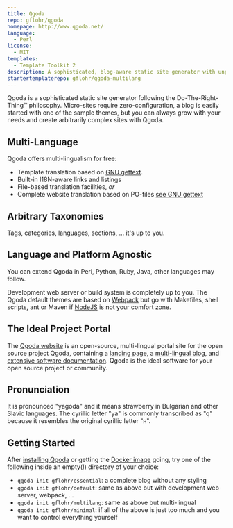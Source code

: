 ```yaml
---
title: Qgoda
repo: gflohr/qgoda
homepage: http://www.qgoda.net/
language:
  - Perl
license:
  - MIT
templates:
  - Template Toolkit 2
description: A sophisticated, blog-aware static site generator with unprecedented multi-language features
startertemplaterepo: gflohr/qgoda-multilang
---
```


Qgoda is a sophisticated static site generator following the Do-The-Right-Thing&trade; philosophy.  Micro-sites require zero-configuration, a blog is easily started with one of the sample themes, but you can always grow with your needs and create arbitrarily complex sites with Qgoda.

## Multi-Language

Qgoda offers multi-lingualism for free:

* Template translation based on [GNU gettext](https://www.gnu.org/software/gettext/).
* Built-in I18N-aware links and listings
* File-based translation facilities, *or*
* Complete website translation based on PO-files [see GNU gettext](https://www.gnu.org/software/gettext/)

## Arbitrary Taxonomies

Tags, categories, languages, sections, ... it's up to you.

## Language and Platform Agnostic

You can extend Qgoda in Perl, Python, Ruby, Java, other languages may follow.

Development web server or build system is completely up to you.  The Qgoda default themes are based on [Webpack](https://webpack.js.org/) but go with Makefiles, shell scripts, ant or Maven if [NodeJS](https://nodejs.org/) is not your comfort zone.

## The Ideal Project Portal

The [Qgoda website](http://www.qgoda.net/) is an open-source, multi-lingual portal site for the open source project Qgoda, containing a [landing page](http://www.qgoda.net/), a [multi-lingual blog](http://www.qgoda.net/en/news/), and [extensive software documentation](http://www.qgoda.net/en/docs/). Qgoda is the ideal software for your open source project or community.

## Pronunciation

It is pronounced "yagoda" and it means strawberry in Bulgarian and other Slavic languages. The cyrillic letter "ya" is commonly transcribed as "q" because it resembles the original cyrillic letter "я".

## Getting Started

After [installing Qgoda](http://www.qgoda.net/en/docs/installation/) or getting the [Docker image](https://github.com/gflohr/qgoda#user-content-run-qgoda-in-docker-container) going, try one of the following inside an empty(!) directory of your choice:

* `qgoda init gflohr/essential`: a complete blog without any styling
* `qgoda init gflohr/default`: same as above but with development web server, webpack, ...
* `qgoda init gflohr/multilang`: same as above but multi-lingual
* `qgoda init gflohr/minimal`: if all of the above is just too much and you want to control everything yourself


